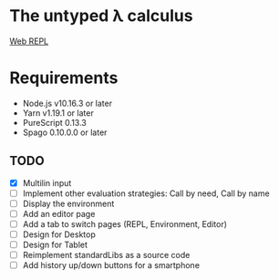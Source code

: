 # The untyped λ calculus

[Web REPL](https://https://untyped-lambda-calculus.netlify.com/)

# Requirements

- Node.js v10.16.3 or later
- Yarn v1.19.1 or later
- PureScript 0.13.3
- Spago 0.10.0.0 or later

## TODO

- [x] Multilin input
- [ ] Implement other evaluation strategies: Call by need, Call by name
- [ ] Display the environment
- [ ] Add an editor page
- [ ] Add a tab to switch pages (REPL, Environment, Editor)
- [ ] Design for Desktop
- [ ] Design for Tablet
- [ ] Reimplement standardLibs as a source code
- [ ] Add history up/down buttons for a smartphone
